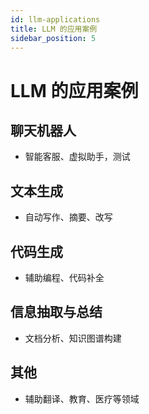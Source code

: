 ```yaml
---
id: llm-applications
title: LLM 的应用案例
sidebar_position: 5
---
```

# LLM 的应用案例

## 聊天机器人

* 智能客服、虚拟助手，测试

## 文本生成

* 自动写作、摘要、改写

## 代码生成

* 辅助编程、代码补全

## 信息抽取与总结

* 文档分析、知识图谱构建

## 其他

* 辅助翻译、教育、医疗等领域
